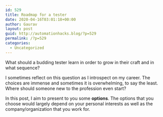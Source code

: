 ```yaml
---
id: 529
title: Roadmap for a tester
date: 2020-04-16T03:01:18+00:00
author: Gaurav
layout: post
guid: http://automationhacks.blog/?p=529
permalink: /?p=529
categories:
  - Uncategorized
---
```

What should a budding tester learn in order to grow in their craft and in what sequence?

I sometimes reflect on this question as I introspect on my career. The choices are immense and sometimes it is overwhelming, to say the least. Where should someone new to the profession even start?

In this post, I aim to present to you some **options**. The options that you choose would largely depend on your personal interests as well as the company/organization that you work for.